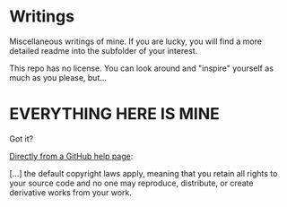 # Writings

Miscellaneous writings of mine. If you are lucky, you will find a more detailed readme into the subfolder of your interest.

This repo has no license. You can look around and "inspire" yourself as much as you please, but...

# EVERYTHING HERE IS MINE

Got it?

[Directly from a GitHub help page](https://help.github.com/articles/licensing-a-repository/):

[...] the default copyright laws apply, meaning that you retain all rights to your source code and no one may reproduce, distribute, or create derivative works from your work.

